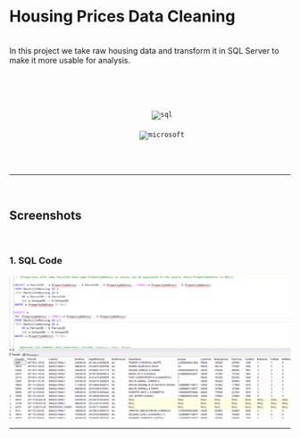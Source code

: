 # Housing Prices Data Cleaning


<br>
In this project we take raw housing data and transform it in SQL Server to make it more usable for analysis.

<br><br>

<p align="center">
    <code>
      <img alt="sql" width="26px" src="https://img.icons8.com/ios-filled/50/000000/sql.png">
    </code>
    <code>
      <img alt="microsoft" width="26px" src="https://img.icons8.com/color/48/000000/microsoft.png">
    </code>
</p>

<br>



---

<br>

## Screenshots

<br>

### 1. SQL Code

<img src="https://github.com/Aarchie-05/Housing-Prices-Data-Cleaning/blob/main/code.png" alt="SS 1"/>


---
